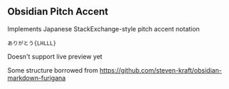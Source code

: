 ## Obsidian Pitch Accent

Implements Japanese StackExchange-style pitch accent notation

```ありがとう{LHLLL}```

Doesn't support live preview yet

Some structure borrowed from https://github.com/steven-kraft/obsidian-markdown-furigana